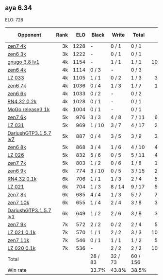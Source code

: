 ## aya 6.34 ##

ELO: 728

Opponent | Rank | ELO | Black | Write | Total | Win rate
---------|-----:|----:|-------|-------|-------|-------:
[zen7 4k](zen7%204k.md) | 3k | 1228 | - | 0 / 1 | 0 / 1 | 0.0%
[zen6 3k](zen6%203k.md) | 3k | 1222 | - | 0 / 1 | 0 / 1 | 0.0%
[gnugo 3.8 lv1](gnugo%203.8%20lv1.md) | 4k | 1154 | - | 1 / 1 | 1 / 1 | 100.0%
[zen6 4k](zen6%204k.md) | 4k | 1114 | 0 / 3 | - | 0 / 3 | 0.0%
[LZ 033](LZ%20033.md) | 4k | 1105 | 1 / 1 | 0 / 2 | 1 / 3 | 33.3%
[zen6 7k](zen6%207k.md) | 4k | 1036 | 0 / 4 | 1 / 3 | 1 / 7 | 14.3%
[zen6 6k](zen6%206k.md) | 4k | 1033 | 0 / 2 | - | 0 / 2 | 0.0%
[RN4.32 0.2k](RN4.32%200.2k.md) | 4k | 1028 | 0 / 1 | - | 0 / 1 | 0.0%
[MoGo release3 1k](MoGo%20release3%201k.md) | 4k | 1004 | 0 / 1 | - | 0 / 1 | 0.0%
[zen7 6k](zen7%206k.md) | 5k | 976 | 3 / 3 | 4 / 8 | 7 / 11 | 63.6%
[LZ 031](LZ%20031.md) | 5k | 969 | 1 / 10 | 3 / 7 | 4 / 17 | 23.5%
[DariushGTP3.1.5.7 lv7](DariushGTP3.1.5.7%20lv7.md) | 5k | 887 | 0 / 4 | 3 / 5 | 3 / 9 | 33.3%
[zen6 8k](zen6%208k.md) | 5k | 868 | 3 / 4 | 1 / 6 | 4 / 10 | 40.0%
[LZ 026](LZ%20026.md) | 5k | 832 | 5 / 6 | 0 / 5 | 5 / 11 | 45.5%
[zen7 7k](zen7%207k.md) | 5k | 803 | 1 / 2 | 0 / 6 | 1 / 8 | 12.5%
[zen6 9k](zen6%209k.md) | 6k | 774 | 3 / 10 | 0 / 5 | 3 / 15 | 20.0%
[RN4.32 0.1k](RN4.32%200.1k.md) | 6k | 706 | 1 / 1 | 1 / 3 | 2 / 4 | 50.0%
[LZ 021](LZ%20021.md) | 6k | 704 | 1 / 3 | 8 / 14 | 9 / 17 | 52.9%
[zen7 8k](zen7%208k.md) | 6k | 685 | 4 / 4 | 1 / 3 | 5 / 7 | 71.4%
[zen7 10k](zen7%2010k.md) | 6k | 655 | 1 / 4 | 2 / 4 | 3 / 8 | 37.5%
[DariushGTP3.1.5.7 lv1](DariushGTP3.1.5.7%20lv1.md) | 6k | 649 | 1 / 2 | 2 / 6 | 3 / 8 | 37.5%
[zen7 9k](zen7%209k.md) | 7k | 572 | 2 / 2 | 0 / 2 | 2 / 4 | 50.0%
[LZ 021 0.1k](LZ%20021%200.1k.md) | 7k | 570 | 1 / 1 | 2 / 2 | 3 / 3 | 100.0%
[zen7 11k](zen7%2011k.md) | 7k | 546 | 0 / 1 | 1 / 1 | 1 / 2 | 50.0%
[LZ 020 0.1k](LZ%20020%200.1k.md) | 7k | 536 | - | 2 / 2 | 2 / 2 | 100.0%
Total | | | 28 / 83 | 32 / 73 | 60 / 156 | 
Win rate| | | 33.7% | 43.8% | 38.5% | 

